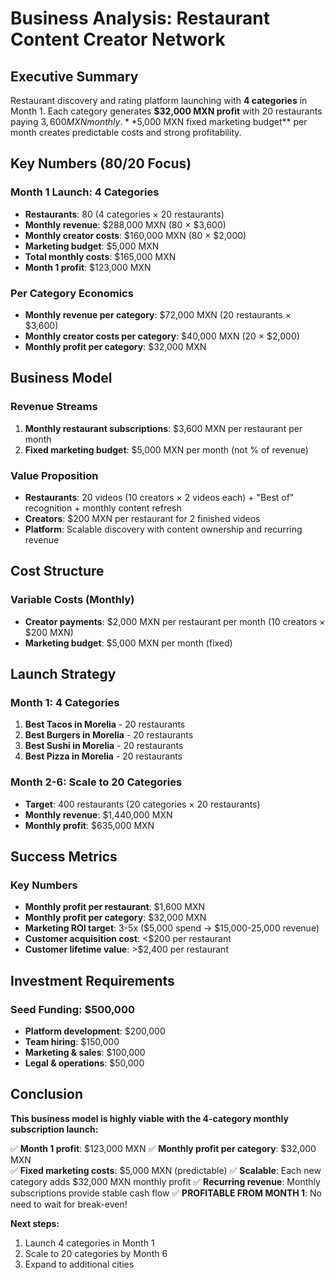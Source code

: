 # Business Analysis: Restaurant Content Creator Network

## Executive Summary
Restaurant discovery and rating platform launching with **4 categories** in Month 1. Each category generates **$32,000 MXN profit** with 20 restaurants paying $3,600 MXN monthly. **$5,000 MXN fixed marketing budget** per month creates predictable costs and strong profitability.

## Key Numbers (80/20 Focus)

### **Month 1 Launch: 4 Categories**
- **Restaurants**: 80 (4 categories × 20 restaurants)
- **Monthly revenue**: $288,000 MXN (80 × $3,600)
- **Monthly creator costs**: $160,000 MXN (80 × $2,000)
- **Marketing budget**: $5,000 MXN
- **Total monthly costs**: $165,000 MXN
- **Month 1 profit**: $123,000 MXN

### **Per Category Economics**
- **Monthly revenue per category**: $72,000 MXN (20 restaurants × $3,600)
- **Monthly creator costs per category**: $40,000 MXN (20 × $2,000)
- **Monthly profit per category**: $32,000 MXN

## Business Model

### **Revenue Streams**
1. **Monthly restaurant subscriptions**: $3,600 MXN per restaurant per month
2. **Fixed marketing budget**: $5,000 MXN per month (not % of revenue)

### **Value Proposition**
- **Restaurants**: 20 videos (10 creators × 2 videos each) + "Best of" recognition + monthly content refresh
- **Creators**: $200 MXN per restaurant for 2 finished videos
- **Platform**: Scalable discovery with content ownership and recurring revenue

## Cost Structure

### **Variable Costs (Monthly)**
- **Creator payments**: $2,000 MXN per restaurant per month (10 creators × $200 MXN)
- **Marketing budget**: $5,000 MXN per month (fixed)

## Launch Strategy

### **Month 1: 4 Categories**
1. **Best Tacos in Morelia** - 20 restaurants
2. **Best Burgers in Morelia** - 20 restaurants
3. **Best Sushi in Morelia** - 20 restaurants
4. **Best Pizza in Morelia** - 20 restaurants

### **Month 2-6: Scale to 20 Categories**
- **Target**: 400 restaurants (20 categories × 20 restaurants)
- **Monthly revenue**: $1,440,000 MXN
- **Monthly profit**: $635,000 MXN

## Success Metrics

### **Key Numbers**
- **Monthly profit per restaurant**: $1,600 MXN
- **Monthly profit per category**: $32,000 MXN
- **Marketing ROI target**: 3-5x ($5,000 spend → $15,000-25,000 revenue)
- **Customer acquisition cost**: <$200 per restaurant
- **Customer lifetime value**: >$2,400 per restaurant

## Investment Requirements

### **Seed Funding: $500,000**
- **Platform development**: $200,000
- **Team hiring**: $150,000
- **Marketing & sales**: $100,000
- **Legal & operations**: $50,000

## Conclusion

**This business model is highly viable with the 4-category monthly subscription launch:**

✅ **Month 1 profit**: $123,000 MXN
✅ **Monthly profit per category**: $32,000 MXN  
✅ **Fixed marketing costs**: $5,000 MXN (predictable)
✅ **Scalable**: Each new category adds $32,000 MXN monthly profit
✅ **Recurring revenue**: Monthly subscriptions provide stable cash flow
✅ **PROFITABLE FROM MONTH 1**: No need to wait for break-even!

**Next steps:**
1. Launch 4 categories in Month 1
2. Scale to 20 categories by Month 6
3. Expand to additional cities
